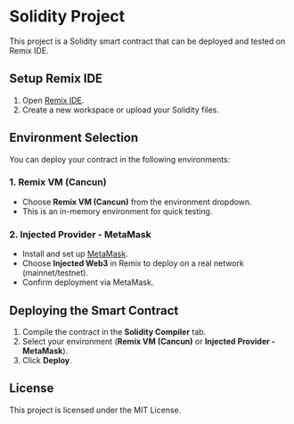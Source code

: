 # Solidity Project

This project is a Solidity smart contract that can be deployed and tested on Remix IDE.

## Setup Remix IDE

1. Open [Remix IDE](https://remix.ethereum.org/).
2. Create a new workspace or upload your Solidity files.

## Environment Selection

You can deploy your contract in the following environments:

### 1. **Remix VM (Cancun)**
   - Choose **Remix VM (Cancun)** from the environment dropdown.
   - This is an in-memory environment for quick testing.

### 2. **Injected Provider - MetaMask**
   - Install and set up [MetaMask](https://metamask.io/).
   - Choose **Injected Web3** in Remix to deploy on a real network (mainnet/testnet).
   - Confirm deployment via MetaMask.

## Deploying the Smart Contract

1. Compile the contract in the **Solidity Compiler** tab.
2. Select your environment (**Remix VM (Cancun)** or **Injected Provider - MetaMask**).
3. Click **Deploy**.

## License

This project is licensed under the MIT License.
